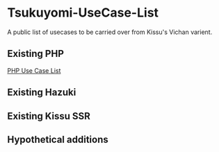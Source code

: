 # Tsukuyomi-UseCase-List
A public list of usecases to be carried over from Kissu's Vichan varient.

## Existing PHP
 <a href="https://github.com/ECHibiki/Tsukuyomi-UseCase-List/blob/main/PHP%20Use%20Case%20List.md">PHP Use Case List</a>

## Existing Hazuki

## Existing Kissu SSR

## Hypothetical additions
